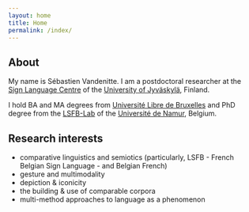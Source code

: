 ```yaml
---
layout: home
title: Home
permalink: /index/
---
```

## About
My name is Sébastien Vandenitte. I am a postdoctoral researcher at the [Sign Language Centre](https://www.jyu.fi/en/humsoc/kivi/sign-language-centre) of the [University of Jyväskylä](https://www.jyu.fi/en), Finland. 

I hold BA and MA degrees from [Université Libre de Bruxelles](https://www.ulb.be/en/ulb-homepage) and PhD degree from the [LSFB-Lab](https://www.unamur.be/en/entity/laboratoire-de-langue-des-signes-de-belgique-francophone) of the [Université de Namur](http://www.unamur.be/en), Belgium.

## Research interests
- comparative linguistics and semiotics (particularly, LSFB - French Belgian Sign Language - and Belgian French)
- gesture and multimodality
- depiction & iconicity
- the building & use of comparable corpora
- multi-method approaches to language as a phenomenon
